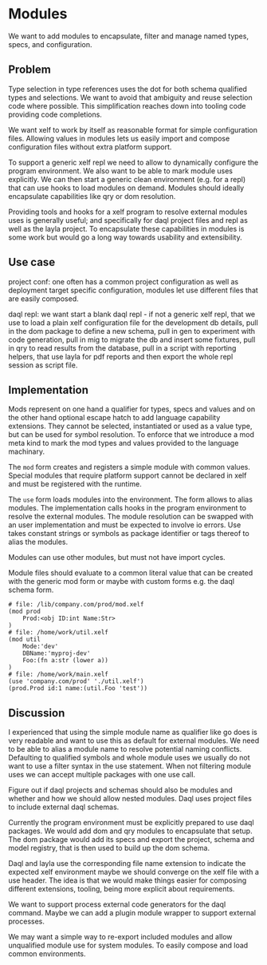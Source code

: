 Modules
=======

We want to add modules to encapsulate, filter and manage named types, specs, and configuration.

Problem
-------

Type selection in type references uses the dot for both schema qualified types and selections. We
want to avoid that ambiguity and reuse selection code where possible. This simplification reaches
down into tooling code providing code completions.

We want xelf to work by itself as reasonable format for simple configuration files. Allowing values
in modules lets us easily import and compose configuration files without extra platform support.

To support a generic xelf repl we need to allow to dynamically configure the program environment. We
also want to be able to mark module uses explicitly. We can then start a generic clean environment
(e.g. for a repl) that can use hooks to load modules on demand. Modules should ideally encapsulate
capabilities like qry or dom resolution.

Providing tools and hooks for a xelf program to resolve external modules uses is generally useful;
and specifically for daql project files and repl as well as the layla project. To encapsulate these
capabilities in modules is some work but would go a long way towards usability and extensibility.

Use case
--------

project conf: one often has a common project configuration as well as deployment target specific
configuration, modules let use different files that are easily composed.

daql repl: we want start a blank daql repl - if not a generic xelf repl, that we use to load
a plain xelf configuration file for the development db details, pull in the dom package to define
a new schema, pull in gen to experiment with code generation, pull in mig to migrate the db and
insert some fixtures, pull in qry to read results from the database, pull in a script with reporting
helpers, that use layla for pdf reports and then export the whole repl session as script file.


Implementation
--------------

Mods represent on one hand a qualifier for types, specs and values and on the other hand optional
escape hatch to add language capability extensions. They cannot be selected, instantiated or used as
a value type, but can be used for symbol resolution. To enforce that we introduce a mod meta kind
to mark the mod types and values provided to the language machinary.

The `mod` form creates and registers a simple module with common values. Special modules that
require platform support cannot be declared in xelf and must be registered with the runtime.

The `use` form loads modules into the environment. The form allows to alias modules. The
implementation calls hooks in the program environment to resolve the external modules. The module
resolution can be swapped with an user implementation and must be expected to involve io errors. Use
takes constant strings or symbols as package identifier or tags thereof to alias the modules.

Modules can use other modules, but must not have import cycles.

Module files should evaluate to a common literal value that can be created with the generic mod form
or maybe with custom forms e.g. the daql schema form.

	# file: /lib/company.com/prod/mod.xelf
	(mod prod
		Prod:<obj ID:int Name:Str>
	)
	# file: /home/work/util.xelf
	(mod util
		Mode:'dev'
		DBName:'myproj-dev'
		Foo:(fn a:str (lower a))
	)
	# file: /home/work/main.xelf
	(use 'company.com/prod' './util.xelf')
	(prod.Prod id:1 name:(util.Foo 'test'))

Discussion
----------

I experienced that using the simple module name as qualifier like go does is very readable and want
to use this as default for external modules. We need to be able to alias a module name to resolve
potential naming conflicts. Defaulting to qualified symbols and whole module uses we usually do
not want to use a filter syntax in the use statement. When not filtering module uses we can accept
multiple packages with one use call.

Figure out if daql projects and schemas should also be modules and whether and how we should allow
nested modules. Daql uses project files to include external daql schemas.

Currently the program environment must be explicitly prepared to use daql packages. We would add dom
and qry modules to encapsulate that setup. The dom package would add its specs and export the
project, schema and model registry, that is then used to build up the dom schema.

Daql and layla use the corresponding file name extension to indicate the expected xelf environment
maybe we should converge on the xelf file with a use header. The idea is that we would make things
easier for composing different extensions, tooling, being more explicit about requirements.

We want to support process external code generators for the daql command. Maybe we can add a plugin
module wrapper to support external processes.

We may want a simple way to re-export included modules and allow unqualified module use for system
modules. To easily compose and load common environments.

